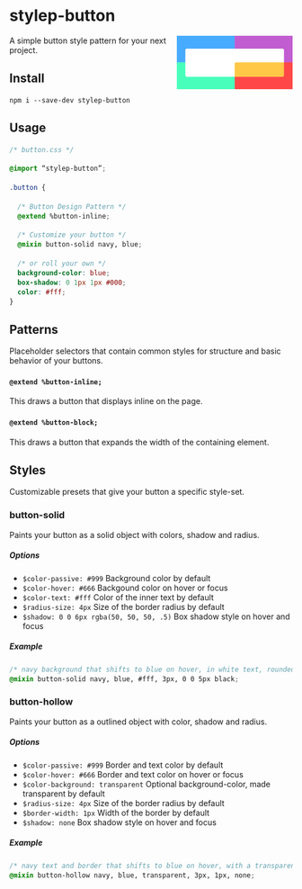 # stylep-button

<img src=giticon.png title=stylep-button align=right height=95>

A simple button style pattern for your next project.

## Install
``` shell
npm i --save-dev stylep-button
```

## Usage
``` css
/* button.css */

@import “stylep-button”;

.button {

  /* Button Design Pattern */
  @extend %button-inline;

  /* Customize your button */
  @mixin button-solid navy, blue;

  /* or roll your own */
  background-color: blue;
  box-shadow: 0 1px 1px #000;
  color: #fff;
}
```

## Patterns
Placeholder selectors that contain common styles for structure and basic behavior of your buttons.

#### `@extend %button-inline;`
This draws a button that displays inline on the page.

#### `@extend %button-block;`
This draws a button that expands the width of the containing element.

## Styles
Customizable presets that give your button a specific style-set.

### button-solid
Paints your button as a solid object with colors, shadow and radius.

##### Options

* `$color-passive: #999` Background color by default
* `$color-hover: #666` Backgound color on hover or focus
* `$color-text: #fff` Color of the inner text by default
* `$radius-size: 4px` Size of the border radius by default
* `$shadow: 0 0 6px rgba(50, 50, 50, .5)` Box shadow style on hover and focus

##### Example
```css
/* navy background that shifts to blue on hover, in white text, rounded by 3px with a black box shadow that expands spread on hover  */
@mixin button-solid navy, blue, #fff, 3px, 0 0 5px black;
```

### button-hollow
Paints your button as a outlined object with color, shadow and radius.

##### Options

* `$color-passive: #999` Border and text color by default
* `$color-hover: #666` Border and text color on hover or focus
* `$color-background: transparent` Optional background-color, made transparent by default
* `$radius-size: 4px` Size of the border radius by default
* `$border-width: 1px` Width of the border by default
* `$shadow: none` Box shadow style on hover and focus

##### Example
```css
/* navy text and border that shifts to blue on hover, with a transparent background, rounded by 3px and no shadow */
@mixin button-hollow navy, blue, transparent, 3px, 1px, none;
```

